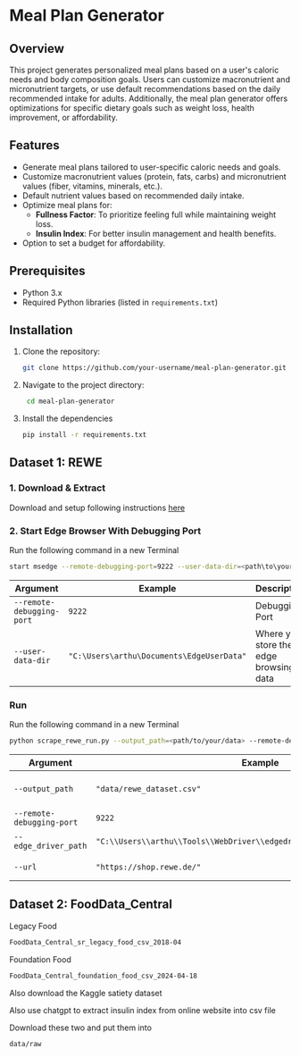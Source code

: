 # Meal Plan Generator

## Overview

This project generates personalized meal plans based on a user's caloric needs and body composition goals. Users can customize macronutrient and micronutrient targets, or use default recommendations based on the daily recommended intake for adults. Additionally, the meal plan generator offers optimizations for specific dietary goals such as weight loss, health improvement, or affordability.

## Features

- Generate meal plans tailored to user-specific caloric needs and goals.
- Customize macronutrient values (protein, fats, carbs) and micronutrient values (fiber, vitamins, minerals, etc.).
- Default nutrient values based on recommended daily intake.
- Optimize meal plans for:
  - **Fullness Factor**: To prioritize feeling full while maintaining weight loss.
  - **Insulin Index**: For better insulin management and health benefits.
- Option to set a budget for affordability.

## Prerequisites

- Python 3.x
- Required Python libraries (listed in `requirements.txt`)

## Installation

1. Clone the repository:
   ```bash
   git clone https://github.com/your-username/meal-plan-generator.git

2. Navigate to the project directory:
   ```bash
    cd meal-plan-generator

3. Install the dependencies
   ```bash
   pip install -r requirements.txt

## Dataset 1: REWE 
### 1. Download & Extract
Download and setup following instructions [here](https://learn.microsoft.com/en-us/microsoft-edge/webdriver-chromium/?tabs=python&form=MA13LH)

### 2. Start Edge Browser With Debugging Port
Run the following command in a new Terminal
```bash
start msedge --remote-debugging-port=9222 --user-data-dir=<path\to\your\user\data>
```

| Argument | Example | Description |
|----------|-------------|---------|
| `--remote-debugging-port` | `9222` | Debugging Port |
| `--user-data-dir` | `"C:\Users\arthu\Documents\EdgeUserData"` | Where you store the edge browsing data |

### Run
Run the following command in a new Terminal
```bash
python scrape_rewe_run.py --output_path=<path/to/your/data> --remote-debugging-port=<port> --edge_driver_path=<path/to/your/driver> --url=<url>
```
| Argument | Example | Description |
|----------|-------------|---------|
| ```--output_path``` | ```"data/rewe_dataset.csv"``` | Where to store your scraped dataset |
| ```--remote-debugging-port``` | ```9222``` | Debugging Port |
| ```--edge_driver_path``` | ```"C:\\Users\\arthu\\Tools\\WebDriver\\edgedriver_win64\\msedgedriver.exe"``` | Path to msedgedriver.exe |
| ```--url``` | ```"https://shop.rewe.de/"``` | URL to the Rewe Website |

## Dataset 2: FoodData_Central
Legacy Food
```bash
FoodData_Central_sr_legacy_food_csv_2018-04
```
Foundation Food
```bash
FoodData_Central_foundation_food_csv_2024-04-18
```

Also download the Kaggle satiety dataset

Also use chatgpt to extract insulin index from online website into csv file

Download these two and put them into
```bash
data/raw
```

